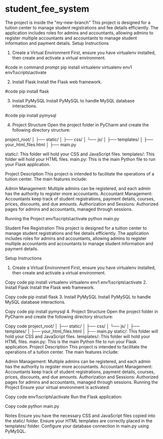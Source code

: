 # student_fee_system
The project is inside the "my-new-branch"
This project is designed for a tuition center to manage student registrations and fee details efficiently. The application includes roles for admins and accountants, allowing admins to register multiple accountants and accountants to manage student information and payment details.
Setup Instructions
1. Create a Virtual Environment
First, ensure you have virtualenv installed, then create and activate a virtual environment.

#code in command prompt
pip install virtualenv
virtualenv env1
env1\scripts\activate

2. Install Flask
Install the Flask web framework.

#code
pip install flask

3. Install PyMySQL
Install PyMySQL to handle MySQL database interactions.

#code
pip install pymysql

4. Project Structure
Open the project folder in PyCharm and create the following directory structure:

project_root/
│
├── static/
│   ├── css/
│   └── js/
│
├── templates/
│   ├── your_html_files.html
│
├── main.py

static/: This folder will hold your CSS and JavaScript files.
templates/: This folder will hold your HTML files.
main.py: This is the main Python file to run your Flask application.

Project Description
This project is intended to facilitate the operations of a tuition center. The main features include:

Admin Management: Multiple admins can be registered, and each admin has the authority to register more accountants.
Accountant Management: Accountants keep track of student registrations, payment details, courses, prices, discounts, and due amounts.
Authorization and Sessions: Authorized pages for admins and accountants, managed through sessions.

Running the Project
env1\scripts\activate
python main.py


Student Fee Registration
This project is designed for a tuition center to manage student registrations and fee details efficiently. The application includes roles for admins and accountants, allowing admins to register multiple accountants and accountants to manage student information and payment details.

Setup Instructions
1. Create a Virtual Environment
First, ensure you have virtualenv installed, then create and activate a virtual environment.


Copy code
pip install virtualenv
virtualenv env1
env1\scripts\activate
2. Install Flask
Install the Flask web framework.


Copy code
pip install flask
3. Install PyMySQL
Install PyMySQL to handle MySQL database interactions.


Copy code
pip install pymysql
4. Project Structure
Open the project folder in PyCharm and create the following directory structure:

Copy code
project_root/
│
├── static/
│   ├── css/
│   └── js/
│
├── templates/
│   ├── your_html_files.html
│
├── main.py
static/: This folder will hold your CSS and JavaScript files.
templates/: This folder will hold your HTML files.
main.py: This is the main Python file to run your Flask application.
Project Description
This project is intended to facilitate the operations of a tuition center. The main features include:

Admin Management: Multiple admins can be registered, and each admin has the authority to register more accountants.
Accountant Management: Accountants keep track of student registrations, payment details, courses, prices, discounts, and due amounts.
Authorization and Sessions: Authorized pages for admins and accountants, managed through sessions.
Running the Project
Ensure your virtual environment is activated:

Copy code
env1\scripts\activate
Run the Flask application:

Copy code
python main.py

Notes
Ensure you have the necessary CSS and JavaScript files copied into the static/ folder.
Ensure your HTML templates are correctly placed in the templates/ folder.
Configure your database connection in main.py using PyMySQL.
